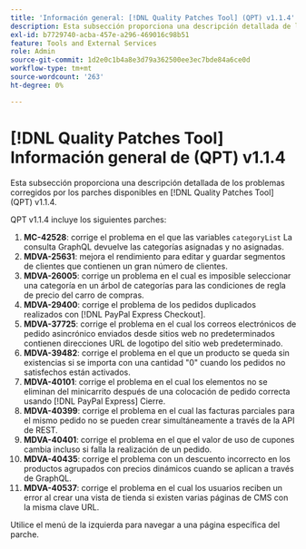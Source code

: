 ```yaml
---
title: 'Información general: [!DNL Quality Patches Tool] (QPT) v1.1.4'
description: Esta subsección proporciona una descripción detallada de los problemas corregidos por los parches disponibles en [!DNL Quality Patches Tool] (QPT) v1.1.4.
exl-id: b7729740-acba-457e-a296-469016c98b51
feature: Tools and External Services
role: Admin
source-git-commit: 1d2e0c1b4a8e3d79a362500ee3ec7bde84a6ce0d
workflow-type: tm+mt
source-wordcount: '263'
ht-degree: 0%

---
```


# [!DNL Quality Patches Tool] Información general de (QPT) v1.1.4

Esta subsección proporciona una descripción detallada de los problemas corregidos por los parches disponibles en [!DNL Quality Patches Tool] (QPT) v1.1.4.

QPT v1.1.4 incluye los siguientes parches:

1. **MC-42528**: corrige el problema en el que las variables `categoryList` La consulta GraphQL devuelve las categorías asignadas y no asignadas.
1. **MDVA-25631**: mejora el rendimiento para editar y guardar segmentos de clientes que contienen un gran número de clientes.
1. **MDVA-26005**: corrige un problema en el cual es imposible seleccionar una categoría en un árbol de categorías para las condiciones de regla de precio del carro de compras.
1. **MDVA-29400**: corrige el problema de los pedidos duplicados realizados con [!DNL PayPal Express Checkout].
1. **MDVA-37725**: corrige el problema en el cual los correos electrónicos de pedido asincrónico enviados desde sitios web no predeterminados contienen direcciones URL de logotipo del sitio web predeterminado.
1. **MDVA-39482**: corrige el problema en el que un producto se queda sin existencias si se importa con una cantidad &quot;0&quot; cuando los pedidos no satisfechos están activados.
1. **MDVA-40101**: corrige el problema en el cual los elementos no se eliminan del minicarrito después de una colocación de pedido correcta usando [!DNL PayPal Express] Cierre.
1. **MDVA-40399**: corrige el problema en el cual las facturas parciales para el mismo pedido no se pueden crear simultáneamente a través de la API de REST.
1. **MDVA-40401**: corrige el problema en el que el valor de uso de cupones cambia incluso si falla la realización de un pedido.
1. **MDVA-40435**: corrige el problema con un descuento incorrecto en los productos agrupados con precios dinámicos cuando se aplican a través de GraphQL.
1. **MDVA-40537**: corrige el problema en el cual los usuarios reciben un error al crear una vista de tienda si existen varias páginas de CMS con la misma clave URL.

Utilice el menú de la izquierda para navegar a una página específica del parche.
